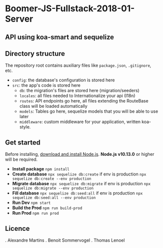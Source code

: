 # Boomer-JS-Fullstack-2018-01-Server

## API using koa-smart and sequelize

## Directory structure

The repository root contains auxiliary files like `package.json`, `.gitignore`, etc.

- `config`: the database's configuration is stored here
- `src`: the app's code is stored here
  - `db`: the migration's files are stored here (migration/seeders)
  - `locales`: all files needed to Internationalize your api (I18n)
  - `routes`: API endpoints go here, all files extending the RouteBase class will be loaded automatically
  - `models`: Tables go here, sequelize models that you will be able to use later
  - `middleware`: custom middleware for your application, written koa-style.

## Get started

Before installing, [download and install Node.js](https://nodejs.org/en/download/). **Node.js v10.13.0** or higher will be required.

- **Install package**
  `npm install`
- **Create database**
  `npx sequelize db:create` if env is production `npx sequelize db:create --env production`
- **Migrate database**
  `npx sequelize db:migrate` if env is production `npx sequelize db:migrate --env production`
- **Fill database**
  `npx sequelize db:seed:all` if env is production `npx sequelize db:seed:all --env production`
- **Run Dev**
  `npm start`
- **Build the Prod**
  `npm run build-prod`
- **Run Prod**
  `npm run prod`

## Licence

. Alexandre Martins
. Benoit Sommervogel
. Thomas Lenoel
